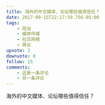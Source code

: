 ```yaml
---
title: 海外的中文媒体、论坛哪些值得信任？
date: 2017-09-15T22:17:59.756-05:00
tags:
    - 政治
    - 媒体传媒
    - 社交网络
    - 舆论
upvote: 3
downvote: 0
follow: 15
comments:
    - 这是一条评论
    - 另一条评论
---
```


海外的中文媒体、论坛哪些值得信任？